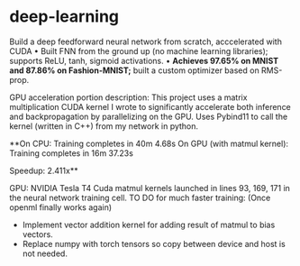 # deep-learning
Build a deep feedforward neural network from scratch, acccelerated with CUDA
•	Built FNN from the ground up (no machine learning libraries); supports ReLU, tanh, sigmoid activations.
•	**Achieves 97.65% on MNIST and 87.86% on Fashion-MNIST;** built a custom optimizer based on RMS-prop.


GPU acceleration portion description:
This project uses a matrix multiplication CUDA kernel I wrote to significantly accelerate both inference and backpropagation by parallelizing on the GPU.
Uses Pybind11 to call the kernel (written in C++) from my network in python.

**On CPU:                      Training completes in 40m 4.68s
On GPU (with matmul kernel): Training completes in 16m 37.23s

Speedup: 2.411x**

GPU: NVIDIA Tesla T4
Cuda matmul kernels launched in lines 93, 169, 171 in the neural network training cell.
TO DO for much faster training: (Once openml finally works again)
  - Implement vector addition kernel for adding result of matmul to bias vectors.
  - Replace numpy with torch tensors so copy between device and host is not needed.


